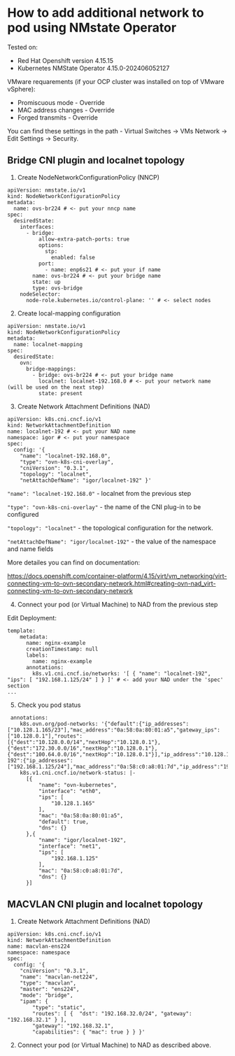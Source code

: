 # How to add additional network to pod using NMstate Operator 

Tested on:
* Red Hat Openshift version 4.15.15
* Kubernetes NMState Operator 4.15.0-202406052127

VMware requarements (if your OCP cluster was installed on top of VMware vSphere):
* Promiscuous mode - Override
* MAC address changes - Override
* Forged transmits - Override

You can find these settings in the path - Virtual Switches -> VMs Network -> Edit Settings -> Security.

## Bridge CNI plugin and localnet topology

1) Create NodeNetworkConfigurationPolicy (NNCP)
```   
apiVersion: nmstate.io/v1
kind: NodeNetworkConfigurationPolicy
metadata:
  name: ovs-br224 # <- put your nncp name
spec:
  desiredState:
    interfaces:
      - bridge:
          allow-extra-patch-ports: true
          options:
            stp:
              enabled: false
          port:
            - name: enp6s21 # <- put your if name
        name: ovs-br224 # <- put your bridge name
        state: up
        type: ovs-bridge
    nodeSelector:
      node-role.kubernetes.io/control-plane: '' # <- select nodes    
```

2) Create local-mapping configuration
```
apiVersion: nmstate.io/v1
kind: NodeNetworkConfigurationPolicy
metadata:
  name: localnet-mapping
spec:
  desiredState:
    ovn:
      bridge-mappings:
        - bridge: ovs-br224 # <- put your bridge name
          localnet: localnet-192.168.0 # <- put your network name (will be used on the next step)
          state: present
```

3) Create Network Attachment Definitions (NAD)
```
apiVersion: k8s.cni.cncf.io/v1
kind: NetworkAttachmentDefinition
name: localnet-192 # <- put your NAD name
namespace: igor # <- put your namespace
spec:
  config: '{
    "name": "localnet-192.168.0",
    "type": "ovn-k8s-cni-overlay",
    "cniVersion": "0.3.1",
    "topology": "localnet",
    "netAttachDefName": "igor/localnet-192" }'
```

`"name": "localnet-192.168.0"` - localnet from the previous step

`"type": "ovn-k8s-cni-overlay"` - the name of the CNI plug-in to be configured

`"topology": "localnet"` - the topological configuration for the network.

`"netAttachDefName": "igor/localnet-192"` - the value of the namespace and name fields 

More detailes you can find on documentation:

https://docs.openshift.com/container-platform/4.15/virt/vm_networking/virt-connecting-vm-to-ovn-secondary-network.html#creating-ovn-nad_virt-connecting-vm-to-ovn-secondary-network

4) Connect your pod (or Virtual Machine) to NAD from the previous step

Edit Deployment:
```
template:
    metadata:
      name: nginx-example
      creationTimestamp: null
      labels:
        name: nginx-example
      annotations:
        k8s.v1.cni.cncf.io/networks: '[ { "name": "localnet-192", "ips": [ "192.168.1.125/24" ] } ]' # <- add your NAD under the 'spec' section
...
```

5) Check you pod status
```
 annotations:
    k8s.ovn.org/pod-networks: '{"default":{"ip_addresses":["10.128.1.165/23"],"mac_address":"0a:58:0a:80:01:a5","gateway_ips":["10.128.0.1"],"routes":[{"dest":"10.128.0.0/14","nextHop":"10.128.0.1"},{"dest":"172.30.0.0/16","nextHop":"10.128.0.1"},{"dest":"100.64.0.0/16","nextHop":"10.128.0.1"}],"ip_address":"10.128.1.165/23","gateway_ip":"10.128.0.1"},"igor/localnet-192":{"ip_addresses":["192.168.1.125/24"],"mac_address":"0a:58:c0:a8:01:7d","ip_address":"192.168.1.125/24"}}'
    k8s.v1.cni.cncf.io/network-status: |-
      [{
          "name": "ovn-kubernetes",
          "interface": "eth0",
          "ips": [
              "10.128.1.165"
          ],
          "mac": "0a:58:0a:80:01:a5",
          "default": true,
          "dns": {}
      },{
          "name": "igor/localnet-192",
          "interface": "net1",
          "ips": [
              "192.168.1.125"
          ],
          "mac": "0a:58:c0:a8:01:7d",
          "dns": {}
      }]
```

## MACVLAN CNI plugin and localnet topology

1) Create Network Attachment Definitions (NAD)
   
```
apiVersion: k8s.cni.cncf.io/v1
kind: NetworkAttachmentDefinition
name: macvlan-ens224
namespace: namespace
spec:
  config: '{
    "cniVersion": "0.3.1",
    "name": "macvlan-net224",
    "type": "macvlan",
    "master": "ens224",
    "mode": "bridge",
    "ipam": {
        "type": "static",
        "routes": [ {  "dst": "192.168.32.0/24", "gateway": "192.168.32.1" } ],
        "gateway": "192.168.32.1",
        "capabilities": { "mac": true } } }'
```

2) Connect your pod (or Virtual Machine) to NAD as described above.
